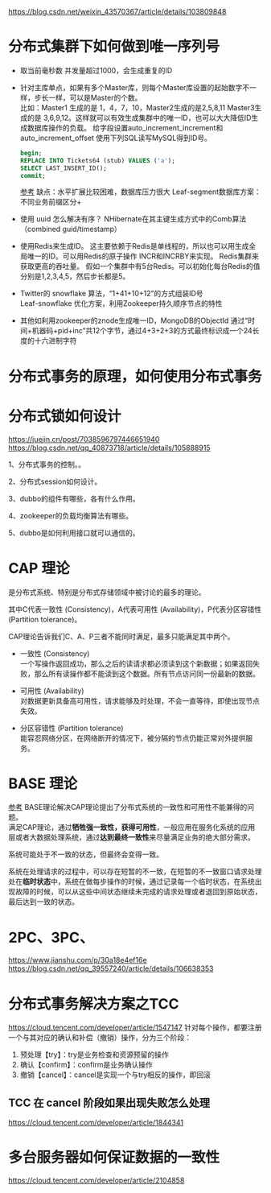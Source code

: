 https://blog.csdn.net/weixin_43570367/article/details/103809848

# 分布式集群下如何做到唯一序列号

- 取当前毫秒数
    并发量超过1000，会生成重复的ID

- 针对主库单点，如果有多个Master库，则每个Master库设置的起始数字不一样，步长一样，可以是Master的个数。  
    比如：Master1 生成的是 1，4，7，10，Master2生成的是2,5,8,11 Master3生成的是 3,6,9,12。这样就可以有效生成集群中的唯一ID，也可以大大降低ID生成数据库操作的负载。
    给字段设置auto_increment_increment和auto_increment_offset
    使用下列SQL读写MySQL得到ID号。
    ```sql
    begin;
    REPLACE INTO Tickets64 (stub) VALUES ('a');
    SELECT LAST_INSERT_ID();
    commit;
    ```
    [参考](https://code.flickr.net/2010/02/08/ticket-servers-distributed-unique-primary-keys-on-the-cheap/)
    缺点：水平扩展比较困难，数据库压力很大
    Leaf-segment数据库方案：不同业务前缀区分+
  
  

- 使用 uuid 怎么解决有序？
    NHibernate在其主键生成方式中的Comb算法（combined guid/timestamp）
    
- 使用Redis来生成ID。
    这主要依赖于Redis是单线程的，所以也可以用生成全局唯一的ID。可以用Redis的原子操作 INCR和INCRBY来实现。
    Redis集群来获取更高的吞吐量。
    假如一个集群中有5台Redis。可以初始化每台Redis的值分别是1,2,3,4,5，然后步长都是5。

- Twitter的 snowflake 算法，“1+41+10+12”的方式组装ID号  
    Leaf-snowflake 优化方案，利用Zookeeper持久顺序节点的特性

- 其他如利用zookeeper的znode生成唯一ID，MongoDB的ObjectId 通过“时间+机器码+pid+inc”共12个字节，通过4+3+2+3的方式最终标识成一个24长度的十六进制字符


# 分布式事务的原理，如何使用分布式事务


# 分布式锁如何设计
https://juejin.cn/post/7038596797446651940
https://blog.csdn.net/qq_40873718/article/details/105888915

1、分布式事务的控制。。

2、分布式session如何设计。

3、dubbo的组件有哪些，各有什么作用。

4、zookeeper的负载均衡算法有哪些。

5、dubbo是如何利用接口就可以通信的。

# CAP 理论
是分布式系统、特别是分布式存储领域中被讨论的最多的理论。  

其中C代表一致性 (Consistency)，A代表可用性 (Availability)，P代表分区容错性 (Partition tolerance)。

CAP理论告诉我们C、A、P三者不能同时满足，最多只能满足其中两个。

- 一致性 (Consistency)  
一个写操作返回成功，那么之后的读请求都必须读到这个新数据；如果返回失败，那么所有读操作都不能读到这个数据。所有节点访问同一份最新的数据。
  
- 可用性 (Availability)  
对数据更新具备高可用性，请求能够及时处理，不会一直等待，即使出现节点失效。
  
- 分区容错性 (Partition tolerance)  
能容忍网络分区，在网络断开的情况下，被分隔的节点仍能正常对外提供服务。  


# BASE 理论
[参考](https://www.jianshu.com/p/8624f50cd1f9)
BASE理论解决CAP理论提出了分布式系统的一致性和可用性不能兼得的问题。  
满足CAP理论，通过**牺牲强一致性，获得可用性**，一般应用在服务化系统的应用层或者大数据处理系统，通过**达到最终一致性**来尽量满足业务的绝大部分需求。

系统可能处于不一致的状态，但最终会变得一致。

系统在处理请求的过程中，可以存在短暂的不一致，在短暂的不一致窗口请求处理处在**临时状态**中，系统在做每步操作的时候，通过记录每一个临时状态，在系统出现故障的时候，可以从这些中间状态继续未完成的请求处理或者退回到原始状态，最后达到一致的状态。


# 2PC、3PC、
https://www.jianshu.com/p/30a18e4ef16e
https://blog.csdn.net/qq_39557240/article/details/106638353

# 分布式事务解决方案之TCC
https://cloud.tencent.com/developer/article/1547147
针对每个操作，都要注册一个与其对应的确认和补偿（撤销）操作，分为三个阶段：  
1. 预处理【try】：try是业务检查和资源预留的操作  
2. 确认【confirm】：confirm是业务确认操作  
3. 撤销【cancel】：cancel是实现一个与try相反的操作，即回滚  

## TCC 在 cancel 阶段如果出现失败怎么处理
https://cloud.tencent.com/developer/article/1844341

# 多台服务器如何保证数据的一致性
https://cloud.tencent.com/developer/article/2104858
